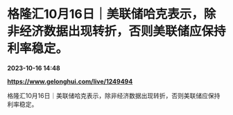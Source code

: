 # 格隆汇10月16日｜美联储哈克表示，除非经济数据出现转折，否则美联储应保持利率稳定。

**2023-10-16 14:48**

**https://www.gelonghui.com/live/1249494**

格隆汇10月16日｜美联储哈克表示，除非经济数据出现转折，否则美联储应保持利率稳定。